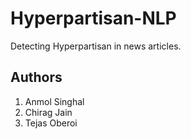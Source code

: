 # Hyperpartisan-NLP
Detecting Hyperpartisan in news articles.

## Authors
1. Anmol Singhal
2. Chirag Jain
3. Tejas Oberoi
